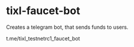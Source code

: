 # tixl-faucet-bot

Creates a telegram bot, that sends funds to users. 

 t.me/tixl_testnetrc1_faucet_bot
